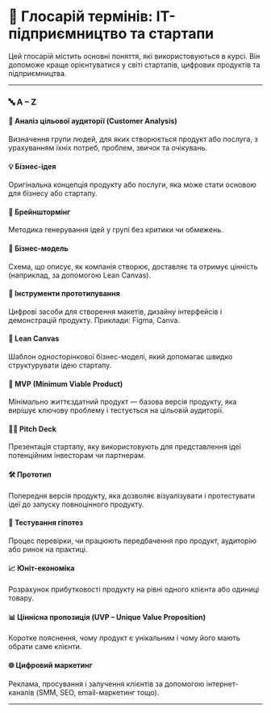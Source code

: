 # 📘 Глосарій термінів: IT-підприємництво та стартапи

Цей глосарій містить основні поняття, які використовуються в курсі. Він допоможе краще орієнтуватися у світі стартапів, цифрових продуктів та підприємництва.

---

### 🔤 A – Z

#### 🎯 Аналіз цільової аудиторії (Customer Analysis)
Визначення групи людей, для яких створюється продукт або послуга, з урахуванням їхніх потреб, проблем, звичок та очікувань.

#### 💡 Бізнес-ідея
Оригінальна концепція продукту або послуги, яка може стати основою для бізнесу або стартапу.

#### 🧠 Брейнштормінг
Методика генерування ідей у групі без критики чи обмежень.

#### 🧾 Бізнес-модель
Схема, що описує, як компанія створює, доставляє та отримує цінність (наприклад, за допомогою Lean Canvas).

#### 🧰 Інструменти прототипування
Цифрові засоби для створення макетів, дизайну інтерфейсів і демонстрацій продукту. Приклади: Figma, Canva.

#### 🧩 Lean Canvas
Шаблон односторінкової бізнес-моделі, який допомагає швидко структурувати ідею стартапу.

#### 🚀 MVP (Minimum Viable Product)
Мінімально життєздатний продукт — базова версія продукту, яка вирішує ключову проблему і тестується на цільовій аудиторії.

#### 🧑‍💻 Pitch Deck
Презентація стартапу, яку використовують для представлення ідеї потенційним інвесторам чи партнерам.

#### 🛠 Прототип
Попередня версія продукту, яка дозволяє візуалізувати і протестувати ідеї до запуску повноцінного продукту.

#### 🧪 Тестування гіпотез
Процес перевірки, чи працюють передбачення про продукт, аудиторію або ринок на практиці.

#### 📈 Юніт-економіка
Розрахунок прибутковості продукту на рівні одного клієнта або одиниці товару.

#### 📊 Ціннісна пропозиція (UVP – Unique Value Proposition)
Коротке пояснення, чому продукт є унікальним і чому його мають обрати саме клієнти.

#### 🌐 Цифровий маркетинг
Реклама, просування і залучення клієнтів за допомогою інтернет-каналів (SMM, SEO, email-маркетинг тощо).

---
